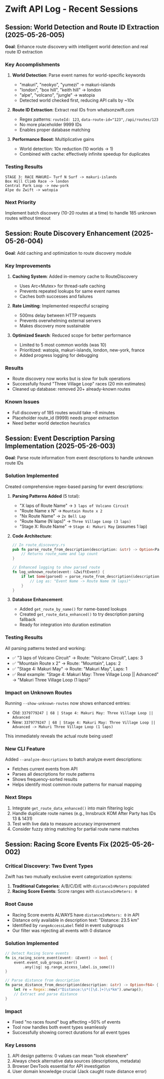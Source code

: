 # Zwift API Log - Recent Sessions

## Session: World Detection and Route ID Extraction (2025-05-26-005)
**Goal**: Enhance route discovery with intelligent world detection and real route ID extraction

### Key Accomplishments
1. **World Detection**: Parse event names for world-specific keywords
   - "makuri", "neokyo", "yumezi" → makuri-islands
   - "london", "box hill", "keith hill" → london
   - "alpe", "volcano", "jungle" → watopia
   - Detected world checked first, reducing API calls by ~10x

2. **Route ID Extraction**: Extract real IDs from whatsonzwift.com
   - Regex patterns: `routeId: 123`, `data-route-id="123"`, `/api/routes/123`
   - No more placeholder 9999 IDs
   - Enables proper database matching

3. **Performance Boost**: Multiplicative gains
   - World detection: 10x reduction (10 worlds → 1)
   - Combined with cache: effectively infinite speedup for duplicates

### Testing Results
```
STAGE 3: RACE MAKURI— Turf N Surf -> makuri-islands
Box Hill Climb Race -> london
Central Park Loop -> new-york
Alpe du Zwift -> watopia
```

### Next Priority
Implement batch discovery (10-20 routes at a time) to handle 185 unknown routes without timeout

## Session: Route Discovery Enhancement (2025-05-26-004)
**Goal**: Add caching and optimization to route discovery module

### Key Improvements
1. **Caching System**: Added in-memory cache to RouteDiscovery
   - Uses Arc<Mutex<HashMap>> for thread-safe caching
   - Prevents repeated lookups for same event names
   - Caches both successes and failures

2. **Rate Limiting**: Implemented respectful scraping
   - 500ms delay between HTTP requests
   - Prevents overwhelming external servers
   - Makes discovery more sustainable

3. **Optimized Search**: Reduced scope for better performance
   - Limited to 5 most common worlds (was 10)
   - Prioritized: watopia, makuri-islands, london, new-york, france
   - Added progress logging for debugging

### Results
- Route discovery now works but is slow for bulk operations
- Successfully found "Three Village Loop" races (20 min estimates)
- Cleaned up database: removed 20+ already-known routes

### Known Issues
- Full discovery of 185 routes would take ~8 minutes
- Placeholder route_id (9999) needs proper extraction
- Need better world detection heuristics

## Session: Event Description Parsing Implementation (2025-05-26-003)
**Goal**: Parse route information from event descriptions to handle unknown route IDs

### Solution Implemented
Created comprehensive regex-based parsing for event descriptions:

1. **Parsing Patterns Added** (5 total):
   - "X laps of Route Name" → `3 laps of Volcano Circuit`
   - "Route Name x N" → `Mountain Route x 2`
   - "Nx Route Name" → `2x Bell Lap`
   - "Route Name (N laps)" → `Three Village Loop (3 laps)`
   - "Stage X: Route Name" → `Stage 4: Makuri May` (assumes 1 lap)

2. **Code Architecture**:
   ```rust
   // In route_discovery.rs
   pub fn parse_route_from_description(description: &str) -> Option<ParsedEventDescription> {
       // Returns route_name and lap count
   }
   
   // Enhanced logging to show parsed route
   fn log_unknown_route(event: &ZwiftEvent) {
       if let Some(parsed) = parse_route_from_description(&description) {
           // Log as: "Event Name -> Route Name (N laps)"
       }
   }
   ```

3. **Database Enhancement**:
   - Added `get_route_by_name()` for name-based lookups
   - Created `get_route_data_enhanced()` to try description parsing fallback
   - Ready for integration into duration estimation

### Testing Results
All parsing patterns tested and working:
- ✅ "3 laps of Volcano Circuit" → Route: "Volcano Circuit", Laps: 3
- ✅ "Mountain Route x 2" → Route: "Mountain", Laps: 2  
- ✅ "Stage 4: Makuri May" → Route: "Makuri May", Laps: 1
- ✅ Real example: "Stage 4: Makuri May: Three Village Loop || Advanced" 
     → "Makuri Three Village Loop (1 laps)"

### Impact on Unknown Routes
Running `--show-unknown-routes` now shows enhanced entries:
- Old: `3379779247 | 68 | Stage 4: Makuri May: Three Village Loop || Advanced`
- New: `3379779247 | 68 | Stage 4: Makuri May: Three Village Loop || Advanced -> Makuri Three Village Loop (1 laps)`

This immediately reveals the actual route being used!

### New CLI Feature
Added `--analyze-descriptions` to batch analyze event descriptions:
- Fetches current events from API
- Parses all descriptions for route patterns
- Shows frequency-sorted results
- Helps identify most common route patterns for manual mapping

### Next Steps
1. Integrate `get_route_data_enhanced()` into main filtering logic
2. Handle duplicate route names (e.g., Innsbruck KOM After Party has IDs 13 & 1431)
3. Test with live data to measure accuracy improvement
4. Consider fuzzy string matching for partial route name matches

## Session: Racing Score Events Fix (2025-05-26-002)

### Critical Discovery: Two Event Types
Zwift has two mutually exclusive event categorization systems:
1. **Traditional Categories**: A/B/C/D/E with `distanceInMeters` populated
2. **Racing Score Events**: Score ranges with `distanceInMeters: 0`

### Root Cause
- Racing Score events ALWAYS have `distanceInMeters: 0` in API
- Distance only available in description text: "Distance: 23.5 km"
- Identified by `rangeAccessLabel` field in event subgroups
- Our filter was rejecting all events with 0 distance

### Solution Implemented
```rust
// Detect Racing Score events
fn is_racing_score_event(event: &Event) -> bool {
    event.event_sub_groups.iter()
        .any(|sg| sg.range_access_label.is_some())
}

// Parse distance from description
fn parse_distance_from_description(description: &str) -> Option<f64> {
    let re = Regex::new(r"Distance:\s*([\d.]+)\s*km").unwrap();
    // Extract and parse distance
}
```

### Impact
- Fixed "no races found" bug affecting ~50% of events
- Tool now handles both event types seamlessly
- Successfully showing correct durations for all event types

### Key Lessons
1. API design patterns: 0 values can mean "look elsewhere"
2. Always check alternative data sources (descriptions, metadata)
3. Browser DevTools essential for API investigation
4. User domain knowledge crucial (Jack caught route distance error)